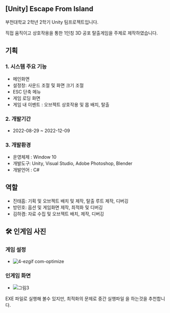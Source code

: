 ##  [Unity] Escape From Island
부천대학교 2학년 2학기 Unity 팀프로젝트입니다.

직접 움직이고 상호작용을 통한 1인칭 3D 공포 탈출게임을 주제로 제작하였습니다.

## 기획
### 1. 시스템 주요 기능
- 메인화면
- 설정창: 사운드 조절 및 화면 크기 조절
-  ESC 단축 메뉴
- 게임 로딩 화면
- 게임 내 이벤트 : 오브젝트 상호작용 및 몹 배치, 탈출

### 2. 개발기간
- 2022-08-29 ~ 2022-12-09

### 3. 개발환경
- 운영체제 : Window 10
- 개발도구: Unity, Visual Studio, Adobe Photoshop, Blender
- 개발언어 : C#

## 역할
- 진태흠: 기획 및 오브젝트 배치 및 제작, 탈출 루트 제작, 디버깅
- 방민호: 옵션 및 게임화면 제작, 최적화 및 디버깅
- 김하겸: 자료 수집 및 오브젝트 배치, 제작, 디버깅

## 🛠 인게임 사진 
### 게임 설정
- ![4-ezgif com-optimize](https://github.com/user-attachments/assets/82f7e5bf-3ddb-4e1e-b2c5-7d58b49c42d9)
### 인게임 화면
- ![그림3](https://github.com/user-attachments/assets/c16ff2ef-82af-486e-9315-1eff4b0b4f01)

EXE 파일로 실행해 볼수 있지만, 최적화의 문제로 중간 실행파일 을 하는것을 추천합니다.
